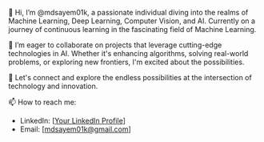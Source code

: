 👋 Hi, I’m @mdsayem01k, a passionate individual diving into the realms of Machine Learning, Deep Learning, Computer Vision, and AI. Currently on a journey of continuous learning in the fascinating field of Machine Learning.

🌱 I’m eager to collaborate on projects that leverage cutting-edge technologies in AI. Whether it's enhancing algorithms, solving real-world problems, or exploring new frontiers, I'm excited about the possibilities.

💞️ Let's connect and explore the endless possibilities at the intersection of technology and innovation.

📫 How to reach me:
   - LinkedIn: [[Your LinkedIn Profile](https://www.linkedin.com/in/mdsayem01k/)]
   - Email: [mdsayem01k@gmail.com]

<!---
mdsayem01k/mdsayem01k is a ✨ special ✨ repository because its `README.md` (this file) appears on your GitHub profile.
You can click the Preview link to take a look at your changes.
--->
